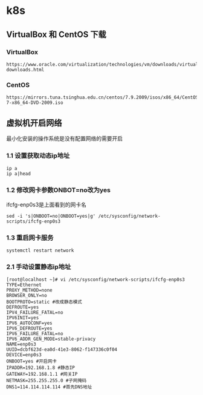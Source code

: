 # k8s

## VirtualBox 和 CentOS 下载
### VirtualBox
```code
https://www.oracle.com/virtualization/technologies/vm/downloads/virtualbox-downloads.html
```
### CentOS
```code
https://mirrors.tuna.tsinghua.edu.cn/centos/7.9.2009/isos/x86_64/CentOS-7-x86_64-DVD-2009.iso
```

## 虚拟机开启网络
最小化安装的操作系统是没有配置网络的需要开启
### 1.1 设置获取动态ip地址
```code
ip a 
ip a|head
```
### 1.2 修改网卡参数ONBOT=no改为yes
ifcfg-enp0s3是上面看到的网卡名
```code
sed -i 's|ONBOOT=no|ONBOOT=yes|g' /etc/sysconfig/network-scripts/ifcfg-enp0s3
```
### 1.3 重启网卡服务
```code
systemctl restart network
```
### 2.1 手动设置静态ip地址
```code
[root@localhost ~]# vi /etc/sysconfig/network-scripts/ifcfg-enp0s3
TYPE=Ethernet
PROXY_METHOD=none
BROWSER_ONLY=no
BOOTPROTO=static #改成静态模式
DEFROUTE=yes
IPV4_FAILURE_FATAL=no
IPV6INIT=yes
IPV6_AUTOCONF=yes
IPV6_DEFROUTE=yes
IPV6_FAILURE_FATAL=no
IPV6_ADDR_GEN_MODE=stable-privacy
NAME=enp0s3
UUID=dcbf623d-ea0d-41e3-8062-f147336c0f04
DEVICE=enp0s3
ONBOOT=yes #开启网卡
IPADDR=192.168.1.8 #静态IP
GATEWAY=192.168.1.1 #网关IP
NETMASK=255.255.255.0 #子网掩码
DNS1=114.114.114.114 #首先DNS地址
```
